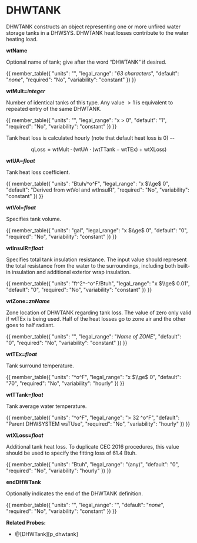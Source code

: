 # DHWTANK

DHWTANK constructs an object representing one or more unfired water storage tanks in a DHWSYS. DHWTANK heat losses contribute to the water heating load.

**wtName**

Optional name of tank; give after the word “DHWTANK” if desired.

{{
  member_table({
    "units": "",
    "legal_range": "*63 characters*", 
    "default": "*none*",
    "required": "No",
    "variability": "constant" 
  })
}}

**wtMult=*integer***

Number of identical tanks of this type. Any value $>1$ is equivalent to repeated entry of the same DHWTANK.

{{
  member_table({
    "units": "",
    "legal_range": "x $>$ 0", 
    "default": "1",
    "required": "No",
    "variability": "constant" 
  })
}}

Tank heat loss is calculated hourly (note that default heat loss is 0) --

$$\text{qLoss} = \text{wtMult} \cdot (\text{wtUA} \cdot (\text{wtTTank} - \text{wtTEx}) + \text{wtXLoss})$$

**wtUA=*float***

Tank heat loss coefficient.

{{
  member_table({
    "units": "Btuh/^o^F",
    "legal_range": "x $\\ge$ 0", 
    "default": "Derived from wtVol and wtInsulR",
    "required": "No",
    "variability": "constant" 
  })
}}

**wtVol=*float***

Specifies tank volume.

{{
  member_table({
    "units": "gal",
    "legal_range": "x $\\ge$ 0", 
    "default": "0",
    "required": "No",
    "variability": "constant" 
  })
}}

**wtInsulR=*float***

Specifies total tank insulation resistance. The input value should represent the total resistance from the water to the surroundings, including both built-in insulation and additional exterior wrap insulation.

{{
  member_table({
    "units": "ft^2^-^o^F/Btuh",
    "legal_range": "x $\\ge$ 0.01", 
    "default": "0",
    "required": "No",
    "variability": "constant" 
  })
}}

**wtZone=*znName***

Zone location of DHWTANK regarding tank loss. The value of zero only valid if wtTEx is being used. Half of the heat losses go to zone air and the other goes to half radiant.

{{
  member_table({
    "units": "",
    "legal_range": "*Name of ZONE*", 
    "default": "0",
    "required": "No",
    "variability": "constant" 
  })
}}

**wtTEx=*float***

Tank surround temperature.

{{
  member_table({
    "units": "^o^F",
    "legal_range": "x $\\ge$ 0", 
    "default": "70",
    "required": "No",
    "variability": "hourly" 
  })
}}

**wtTTank=*float***

Tank average water temperature.

{{
  member_table({
    "units": "^o^F",
    "legal_range": "$>$ 32 ^o^F", 
    "default": "Parent DHWSYSTEM wsTUse",
    "required": "No",
    "variability": "hourly" 
  })
}}

**wtXLoss=*float***

Additional tank heat loss. To duplicate CEC 2016 procedures, this value should be used to specify the fitting loss of 61.4 Btuh.

{{
  member_table({
    "units": "Btuh",
    "legal_range": "(any)", 
    "default": "0",
    "required": "No",
    "variability": "hourly" 
  })
}}

**endDHWTank**

Optionally indicates the end of the DHWTANK definition.

{{
  member_table({
    "units": "",
    "legal_range": "", 
    "default": "*none*",
    "required": "No",
    "variability": "constant" 
  })
}}

**Related Probes:**

- @[DHWTank][p_dhwtank]
